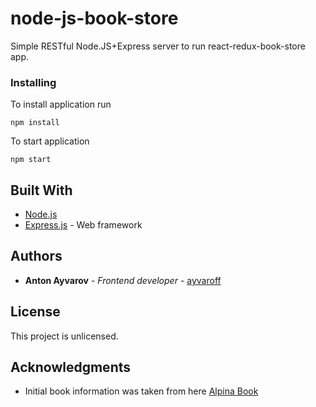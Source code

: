 # node-js-book-store

Simple RESTful Node.JS+Express server to run react-redux-book-store app.

### Installing

To install application run

```
npm install
```

To start application

```
npm start
```

## Built With

* [Node.js](https://nodejs.org/en/)
* [Express.js](https://expressjs.com) - Web framework

## Authors

* **Anton Ayvarov** - *Frontend developer* - [ayvaroff](https://github.com/ayvaroff)

## License

This project is unlicensed.

## Acknowledgments

* Initial book information was taken from here [Alpina Book](https://www.alpinabook.ru)